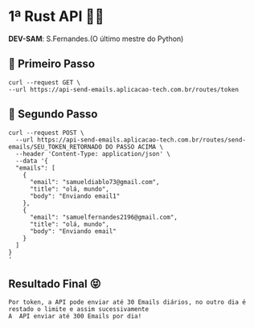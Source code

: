 # 1ª Rust API 👨‍💻
**DEV-SAM**: S.Fernandes.(O último mestre do Python)

## 📍 Primeiro Passo
    curl --request GET \
    --url https://api-send-emails.aplicacao-tech.com.br/routes/token

## 📍 Segundo Passo
    curl --request POST \
      --url https://api-send-emails.aplicacao-tech.com.br/routes/send-emails/SEU_TOKEN_RETORNADO DO PASSO ACIMA \
      --header 'Content-Type: application/json' \
      --data '{
      "emails": [
        {
          "email": "samueldiablo73@gmail.com",
          "title": "olá, mundo",
          "body": "Enviando email1"
        },
        {
          "email": "samuelfernandes2196@gmail.com",
          "title": "olá, mundo",
          "body": "Enviando email"
        }
      ]
    }
    '

## Resultado Final 😝
    Por token, a API pode enviar até 30 Emails diários, no outro dia é restado o limite e assim sucessivamente
    A  API enviar até 300 Emails por dia!
